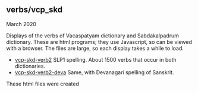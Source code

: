 ## verbs/vcp_skd

March 2020

Displays of the verbs of Vacaspatyam dictionary and Sabdakalpadrum dictionary.
These are html programs; they use Javascript, so can be viewed with a 
browser.  The files are large, so each display takes a while to load.

* [vcp-skd-verb2](https://sanskrit-lexicon.github.io/verbs/vcp_skd/verb2.html) SLP1 spelling. About 1500 verbs that occur in both dictionaries.
* [vcp-skd-verb2-deva](https://sanskrit-lexicon.github.io/verbs/vcp_skd/verb2_deva.html) Same, with Devanagari spelling of Sanskrit.

These html files were created
